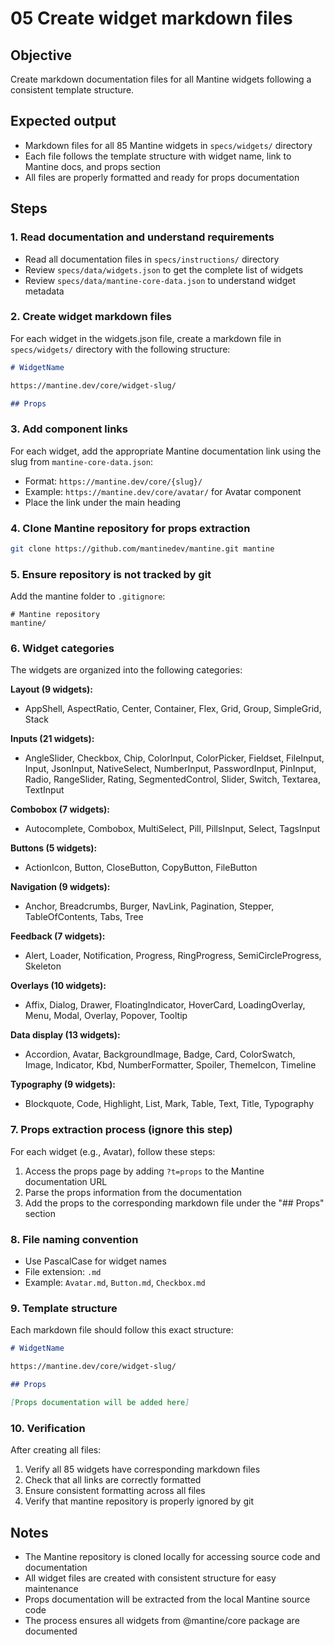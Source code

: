 # 05 Create widget markdown files

## Objective

Create markdown documentation files for all Mantine widgets following a consistent template structure.

## Expected output

- Markdown files for all 85 Mantine widgets in `specs/widgets/` directory
- Each file follows the template structure with widget name, link to Mantine docs, and props section
- All files are properly formatted and ready for props documentation

## Steps

### 1. Read documentation and understand requirements

- Read all documentation files in `specs/instructions/` directory
- Review `specs/data/widgets.json` to get the complete list of widgets
- Review `specs/data/mantine-core-data.json` to understand widget metadata

### 2. Create widget markdown files

For each widget in the widgets.json file, create a markdown file in `specs/widgets/` directory with the following structure:

```markdown
# WidgetName

https://mantine.dev/core/widget-slug/

## Props
```

### 3. Add component links

For each widget, add the appropriate Mantine documentation link using the slug from `mantine-core-data.json`:

- Format: `https://mantine.dev/core/{slug}/`
- Example: `https://mantine.dev/core/avatar/` for Avatar component
- Place the link under the main heading

### 4. Clone Mantine repository for props extraction

```bash
git clone https://github.com/mantinedev/mantine.git mantine
```

### 5. Ensure repository is not tracked by git

Add the mantine folder to `.gitignore`:

```gitignore
# Mantine repository
mantine/
```

### 6. Widget categories

The widgets are organized into the following categories:

**Layout (9 widgets):**

- AppShell, AspectRatio, Center, Container, Flex, Grid, Group, SimpleGrid, Stack

**Inputs (21 widgets):**

- AngleSlider, Checkbox, Chip, ColorInput, ColorPicker, Fieldset, FileInput, Input, JsonInput, NativeSelect, NumberInput, PasswordInput, PinInput, Radio, RangeSlider, Rating, SegmentedControl, Slider, Switch, Textarea, TextInput

**Combobox (7 widgets):**

- Autocomplete, Combobox, MultiSelect, Pill, PillsInput, Select, TagsInput

**Buttons (5 widgets):**

- ActionIcon, Button, CloseButton, CopyButton, FileButton

**Navigation (9 widgets):**

- Anchor, Breadcrumbs, Burger, NavLink, Pagination, Stepper, TableOfContents, Tabs, Tree

**Feedback (7 widgets):**

- Alert, Loader, Notification, Progress, RingProgress, SemiCircleProgress, Skeleton

**Overlays (10 widgets):**

- Affix, Dialog, Drawer, FloatingIndicator, HoverCard, LoadingOverlay, Menu, Modal, Overlay, Popover, Tooltip

**Data display (13 widgets):**

- Accordion, Avatar, BackgroundImage, Badge, Card, ColorSwatch, Image, Indicator, Kbd, NumberFormatter, Spoiler, ThemeIcon, Timeline

**Typography (9 widgets):**

- Blockquote, Code, Highlight, List, Mark, Table, Text, Title, Typography

### 7. Props extraction process (ignore this step)

For each widget (e.g., Avatar), follow these steps:

1. Access the props page by adding `?t=props` to the Mantine documentation URL
2. Parse the props information from the documentation
3. Add the props to the corresponding markdown file under the "## Props" section

### 8. File naming convention

- Use PascalCase for widget names
- File extension: `.md`
- Example: `Avatar.md`, `Button.md`, `Checkbox.md`

### 9. Template structure

Each markdown file should follow this exact structure:

```markdown
# WidgetName

https://mantine.dev/core/widget-slug/

## Props

[Props documentation will be added here]
```

### 10. Verification

After creating all files:

1. Verify all 85 widgets have corresponding markdown files
2. Check that all links are correctly formatted
3. Ensure consistent formatting across all files
4. Verify that mantine repository is properly ignored by git

## Notes

- The Mantine repository is cloned locally for accessing source code and documentation
- All widget files are created with consistent structure for easy maintenance
- Props documentation will be extracted from the local Mantine source code
- The process ensures all widgets from @mantine/core package are documented
